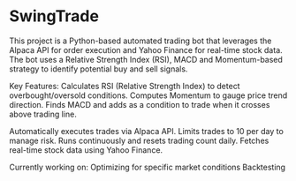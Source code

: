 # SwingTrade
This project is a Python-based automated trading bot that leverages the Alpaca API for order execution and Yahoo Finance for real-time stock data. The bot uses a Relative Strength Index (RSI), MACD and Momentum-based strategy to identify potential buy and sell signals.

Key Features:
Calculates RSI (Relative Strength Index) to detect overbought/oversold conditions.
Computes Momentum to gauge price trend direction.
Finds MACD and adds as a condition to trade when it crosses above trading line.

Automatically executes trades via Alpaca API.
Limits trades to 10 per day to manage risk.
Runs continuously and resets trading count daily.
Fetches real-time stock data using Yahoo Finance.

Currently working on:
Optimizing for specific market conditions
Backtesting
